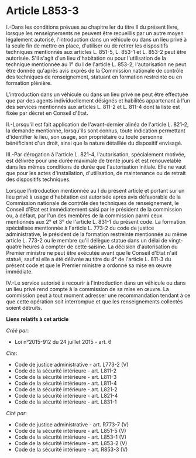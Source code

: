 # Article L853-3

I.-Dans les conditions prévues au chapitre Ier du titre II du présent livre, lorsque les renseignements ne peuvent être
recueillis par un autre moyen légalement autorisé, l'introduction dans un véhicule ou dans un lieu privé à la seule fin de
mettre en place, d'utiliser ou de retirer les dispositifs techniques mentionnés aux articles L. 851-5, L. 853-1 et L. 853-2
peut être autorisée. S'il s'agit d'un lieu d'habitation ou pour l'utilisation de la technique mentionnée au 1° du I de
l'article L. 853-2, l'autorisation ne peut être donnée qu'après avis exprès de la Commission nationale de contrôle des
techniques de renseignement, statuant en formation restreinte ou en formation plénière. 

L'introduction dans un véhicule ou dans un lieu privé ne peut être effectuée que par des agents individuellement désignés et
habilités appartenant à l'un des services mentionnés aux articles L. 811-2 et L. 811-4 dont la liste est fixée par décret en
Conseil d'Etat. 

II.-Lorsqu'il est fait application de l'avant-dernier alinéa de l'article L. 821-2, la demande mentionne, lorsqu'ils sont
connus, toute indication permettant d'identifier le lieu, son usage, son propriétaire ou toute personne bénéficiant d'un
droit, ainsi que la nature détaillée du dispositif envisagé. 

III.-Par dérogation à l'article L. 821-4, l'autorisation, spécialement motivée, est délivrée pour une durée maximale de
trente jours et est renouvelable dans les mêmes conditions de durée que l'autorisation initiale. Elle ne vaut que pour les
actes d'installation, d'utilisation, de maintenance ou de retrait des dispositifs techniques. 

Lorsque l'introduction mentionnée au I du présent article et portant sur un lieu privé à usage d'habitation est autorisée
après avis défavorable de la Commission nationale de contrôle des techniques de renseignement, le Conseil d'Etat est
immédiatement saisi par le président de la commission ou, à défaut, par l'un des membres de la commission parmi ceux
mentionnés aux 2° et 3° de l'article L. 831-1 du présent code. La formation spécialisée mentionnée à l'article L. 773-2 du
code de justice administrative, le président de la formation restreinte mentionnée au même article L. 773-2 ou le membre
qu'il délègue statue dans un délai de vingt-quatre heures à compter de cette saisine. La décision d'autorisation du Premier
ministre ne peut être exécutée avant que le Conseil d'Etat n'ait statué, sauf si elle a été délivrée au titre du 4° de
l'article L. 811-3 du présent code et que le Premier ministre a ordonné sa mise en œuvre immédiate. 

IV.-Le service autorisé à recourir à l'introduction dans un véhicule ou dans un lieu privé rend compte à la commission de sa
mise en œuvre. La commission peut à tout moment adresser une recommandation tendant à ce que cette opération soit interrompue
et que les renseignements collectés soient détruits.

**Liens relatifs à cet article**

_Créé par_:

  - Loi n°2015-912 du 24 juillet 2015 - art. 6

_Cite_:

  - Code de justice administrative - art. L773-2 (V)
  - Code de la sécurité intérieure - art. L811-2
  - Code de la sécurité intérieure - art. L811-3
  - Code de la sécurité intérieure - art. L811-4
  - Code de la sécurité intérieure - art. L821-2
  - Code de la sécurité intérieure - art. L821-4
  - Code de la sécurité intérieure - art. L831-1

_Cité par_:

  - Code de justice administrative - art. R773-7 (V)
  - Code de la sécurité intérieure - art. L851-5 (V)
  - Code de la sécurité intérieure - art. L853-1 (V)
  - Code de la sécurité intérieure - art. L853-2 (V)
  - Code de la sécurité intérieure - art. R853-3 (V)
